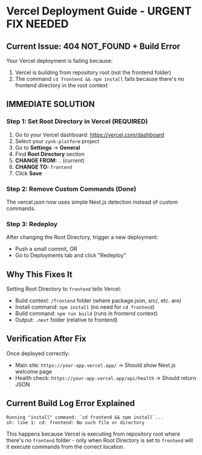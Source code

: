 # Vercel Deployment Guide - URGENT FIX NEEDED

## Current Issue: 404 NOT_FOUND + Build Error

Your Vercel deployment is failing because:
1. Vercel is building from repository root (not the frontend folder)
2. The command `cd frontend && npm install` fails because there's no frontend directory in the root context

## IMMEDIATE SOLUTION

### Step 1: Set Root Directory in Vercel (REQUIRED)
1. Go to your Vercel dashboard: https://vercel.com/dashboard
2. Select your `zynk-platform` project  
3. Go to **Settings** → **General**
4. Find **Root Directory** section
5. **CHANGE FROM:** `.` (current)
6. **CHANGE TO:** `frontend`
7. Click **Save**

### Step 2: Remove Custom Commands (Done)
The vercel.json now uses simple Next.js detection instead of custom commands.

### Step 3: Redeploy
After changing the Root Directory, trigger a new deployment:
- Push a small commit, OR
- Go to Deployments tab and click "Redeploy"

## Why This Fixes It

Setting Root Directory to `frontend` tells Vercel:
- Build context: `/frontend` folder (where package.json, src/, etc. are)
- Install command: `npm install` (no need for `cd frontend`)
- Build command: `npm run build` (runs in frontend context)
- Output: `.next` folder (relative to frontend)

## Verification After Fix

Once deployed correctly:
- Main site: `https://your-app.vercel.app/` → Should show Next.js welcome page
- Health check: `https://your-app.vercel.app/api/health` → Should return JSON

## Current Build Log Error Explained
```
Running "install" command: `cd frontend && npm install`...
sh: line 1: cd: frontend: No such file or directory
```

This happens because Vercel is executing from repository root where there's no `frontend` folder - only when Root Directory is set to `frontend` will it execute commands from the correct location.